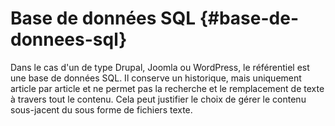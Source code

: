 # Base de données SQL {#base-de-donnees-sql}

Dans le cas d\'un de type Drupal, Joomla ou WordPress, le référentiel
est une base de données SQL. Il conserve un historique, mais uniquement
article par article et ne permet pas la recherche et le remplacement de
texte à travers tout le contenu. Cela peut justifier le choix de gérer
le contenu sous-jacent du sous forme de fichiers texte.
